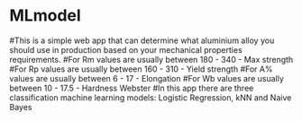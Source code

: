 # MLmodel
#This is a simple web app that can determine what aluminium alloy you should use in production based on your mechanical properties requirements.
#For Rm values are usually between 180 - 340 -  Max strength
#For Rp values are usually between 160 - 310 - Yield strength
#For A% values are usually between 6 - 17 - Elongation
#For Wb values are usually between 10 - 17.5 - Hardness Webster
#In this app there are three classification machine learning models: Logistic Regression, kNN and Naive Bayes
